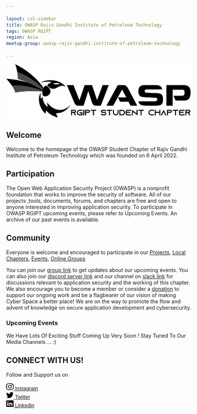 ```yaml
---

layout: col-sidebar
title: OWASP Rajiv Gandhi Institute of Petroleum Technology
tags: OWASP RGIPT
region: Asia
meetup-group: owasp-rajiv-gandhi-institute-of-petroleum-technology

---
```



<img src="./assets/images/WIthout bg.png"/>


## Welcome
Welcome to the homepage of the OWASP Student Chapter of Rajiv Gandhi Institute of Petroleum Technology which was founded on 6 April 2022.

## Participation
The Open Web Application Security Project (OWASP) is a nonprofit foundation that works to improve the security of software. All of our projects ,tools, documents, forums, and chapters are free and open to anyone interested in improving application security.
To participate in OWASP RGIPT upcoming events, please refer to Upcoming Events. An archive of our past events is available. 

## Community

Everyone is welcome and encouraged to participate in our [Projects](/projects/), [Local Chapters](/chapters/), [Events](/events/), [Online Groups](https://groups.google.com/a/owasp.com/)

You can join our [group link](#) to get updates about our upcoming events. You can also join our [discord server link](#) and our channel on [slack link](#) for discussions relevant to application security and the working of this chapter.
We also encourage you to become a member or consider a [donation](#) to support our ongoing work and be a flagbearer of our vision of making Cyber Space a better place!
We are on the way to promote the flow and advent of knowledge on secure application development and cybersecurity.

### Upcoming Events

We Have Lots Of Exciting Stuff Coming Up Very Soon ! Stay Tuned To Our Media Channels ... :)


## CONNECT WITH US!

Follow and Support us on

 <a href="https://www.instagram.com/owasprgipt/" target="_blank" ><img width = "20" height = "20" src ="./assets/images/instagram-brands.svg"/> <span style = "font-family:sans-serif">Instagram </span> </a> <br/>
 <a href="https://twitter.com/OwaspRgipt" target="_blank" > <img width = "20" height = "20" src ="./assets/images/twitter-brands.svg"/> <span style = "font-family:sans-serif"> Twitter  </span></a> <br/>
 <a href="https://www.linkedin.com/company/owasp-rgipt-student-chapter/" target="_blank" > <img width = "20" height = "20" src ="./assets/images/linkedin-brands.svg"/>  <span style = "font-family:sans-serif">  Linkedin </span></a> <br/>
